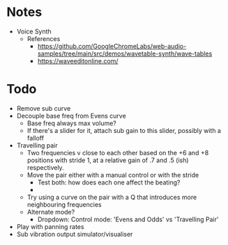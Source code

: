 
# Notes

- Voice Synth
  - References
    - https://github.com/GoogleChromeLabs/web-audio-samples/tree/main/src/demos/wavetable-synth/wave-tables
    - https://waveeditonline.com/

# Todo

- Remove sub curve
- Decouple base freq from Evens curve
  - Base freq always max volume?
  - If there's a slider for it, attach sub gain to this slider, possibly with a falloff
- Travelling pair
  - Two frequencies v close to each other based on the +6 and +8 positions with stride 1,
    at a relative gain of .7 and .5 (ish) respectively.
  - Move the pair either with a manual control or with the stride
    - Test both: how does each one affect the beating?
    -
  - Try using a curve on the pair with a Q that introduces more neighbouring frequencies
  - Alternate mode?
    - Dropdown: Control mode: 'Evens and Odds' vs 'Travelling Pair'
- Play with panning rates
- Sub vibration output simulator/visualiser

